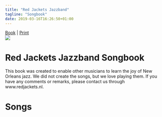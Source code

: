 ```yaml
---
title: "Red Jackets Jazzband"
tagline: "Songbook"
date: 2019-03-16T16:26:50+01:00
---
```


<script src="/script/abcjs_midi_5.6.5-min.js" type="text/javascript"></script>
<script src="/script/render_book.js" type="text/javascript"></script>
<script src="/script/render_abc.js" type="text/javascript"></script>

<div id="sheetmenu" class="hideOnprint">
<a id="printBookLink" title="Get the book" href="#" onclick="renderBook()">Book</a> | 
<a id="printLink" title="Print this page" href="#" onclick="window.print();return false;">Print</a>
</div>
<div id="book">
    <img src="/images/songbook_cover.png" class="bookCover"/>
    <div class="bookIntro pageBreakBefore">
        <h1>Red Jackets Jazzband Songbook</h1>
        This book was created to enable other musicians to learn the joy of New Orleans jazz. We did not create the songs, but we love playing them. If you have any comments or remarks, please contact us through www.redjackets.nl.
    </div>
    <div class="bookIndex pageBreakBefore">
        <h1>Songs</h1>
        <ul id="bookIndexList" class="bookIndexList"><ul>
    </div>
    <div id="songs"></div>
</div>

<script type="text/javascript">
    createInstrumentDropdown();
    document.getElementById("instrument").onchange = "";
</script>
